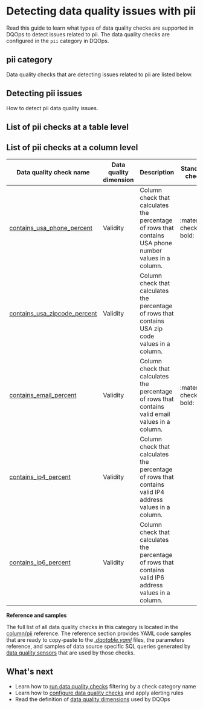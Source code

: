 # Detecting data quality issues with pii
Read this guide to learn what types of data quality checks are supported in DQOps to detect issues related to pii.
The data quality checks are configured in the `pii` category in DQOps.

## pii category
Data quality checks that are detecting issues related to pii are listed below.

## Detecting pii issues
How to detect pii data quality issues.

## List of pii checks at a table level

## List of pii checks at a column level
| Data quality check name | Data quality dimension | Description | Standard check |
|-------------------------|------------------------|-------------|-------|
|[contains_usa_phone_percent](../../checks/column/pii/contains-usa-phone-percent.md)|Validity|Column check that calculates the percentage of rows that contains USA phone number values in a column.|:material-check-bold:|
|[contains_usa_zipcode_percent](../../checks/column/pii/contains-usa-zipcode-percent.md)|Validity|Column check that calculates the percentage of rows that contains USA zip code values in a column.| |
|[contains_email_percent](../../checks/column/pii/contains-email-percent.md)|Validity|Column check that calculates the percentage of rows that contains valid email values in a column.|:material-check-bold:|
|[contains_ip4_percent](../../checks/column/pii/contains-ip4-percent.md)|Validity|Column check that calculates the percentage of rows that contains valid IP4 address values in a column.| |
|[contains_ip6_percent](../../checks/column/pii/contains-ip6-percent.md)|Validity|Column check that calculates the percentage of rows that contains valid IP6 address values in a column.| |


**Reference and samples**

The full list of all data quality checks in this category is located in the [column/pii](../../checks/column/pii/index.md) reference.
The reference section provides YAML code samples that are ready to copy-paste to the [*.dqotable.yaml*](../../reference/yaml/TableYaml.md) files,
the parameters reference, and samples of data source specific SQL queries generated by [data quality sensors](../definition-of-data-quality-sensors.md)
that are used by those checks.

## What's next
- Learn how to [run data quality checks](../running-data-quality-checks.md#targeting-a-category-of-checks) filtering by a check category name
- Learn how to [configure data quality checks](../configuring-data-quality-checks-and-rules.md) and apply alerting rules
- Read the definition of [data quality dimensions](../data-quality-dimensions.md) used by DQOps

